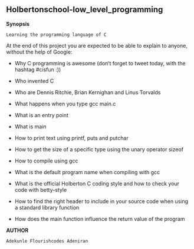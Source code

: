## Holbertonschool-low_level_programming

**Synopsis**

    Learning the programming language of C
At the end of this project you are expected to be able to explain to anyone, without the help of Google:

* Why C programming is awesome (don’t forget to tweet today, with the hashtag #cisfun :))

* Who invented C

* Who are Dennis Ritchie, Brian Kernighan and Linus Torvalds

* What happens when you type gcc main.c

* What is an entry point

* What is main

* How to print text using printf, puts and putchar

* How to get the size of a specific type using the unary operator sizeof

* How to compile using gcc

* What is the default program name when compiling with gcc

* What is the official Holberton C coding style and how to check your code with betty-style

* How to find the right header to include in your source code when using a standard library function

* How does the main function influence the return value of the program

**AUTHOR**

```Adekunle Flourishcodes Adeniran```
